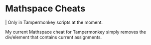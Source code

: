 # Mathspace Cheats
| Only in Tampermonkey scripts at the moment.

My current Mathspace cheat for Tampermonkey simply removes the div/element that contains current assignments.
